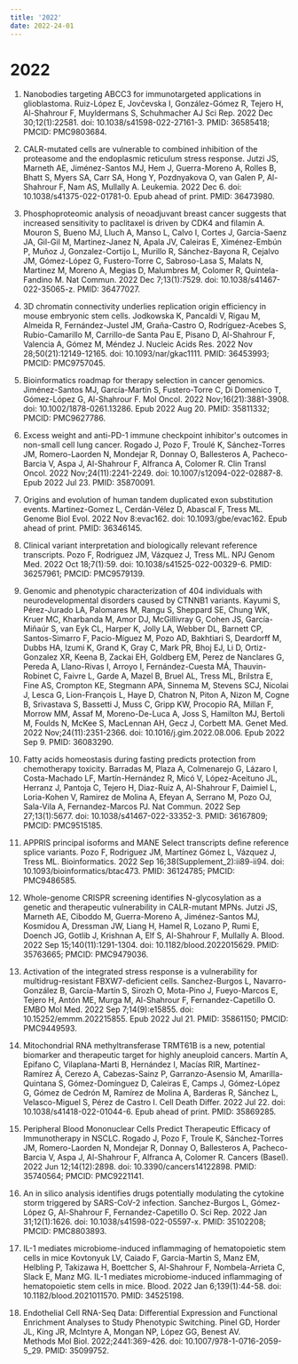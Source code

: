 ```yaml
---
title: '2022'
date: 2022-24-01
---
```


# 2022

1. Nanobodies targeting ABCC3 for immunotargeted applications in glioblastoma.
Ruiz-López E, Jovčevska I, González-Gómez R, Tejero H, Al-Shahrour F, Muyldermans S, Schuhmacher AJ Sci Rep. 2022 Dec 30;12(1):22581. doi: 10.1038/s41598-022-27161-3. PMID: 36585418; PMCID: PMC9803684.

1. CALR-mutated cells are vulnerable to combined inhibition of the proteasome and the endoplasmic reticulum stress response.
Jutzi JS, Marneth AE, Jiménez-Santos MJ, Hem J, Guerra-Moreno A, Rolles B, Bhatt S, Myers SA, Carr SA, Hong Y, Pozdnyakova O, van Galen P, Al-Shahrour F, Nam AS, Mullally A.  Leukemia. 2022 Dec 6. doi: 10.1038/s41375-022-01781-0. Epub ahead of print. PMID: 36473980.

1. Phosphoproteomic analysis of neoadjuvant breast cancer suggests that increased sensitivity to paclitaxel is driven by CDK4 and filamin A.
Mouron S, Bueno MJ, Lluch A, Manso L, Calvo I, Cortes J, Garcia-Saenz JA, Gil-Gil M, Martinez-Janez N, Apala JV, Caleiras E, Ximénez-Embún P, Muñoz J, Gonzalez-Cortijo L, Murillo R, Sánchez-Bayona R, Cejalvo JM, Gómez-López G, Fustero-Torre C, Sabroso-Lasa S, Malats N, Martinez M, Moreno A, Megias D, Malumbres M, Colomer R, Quintela-Fandino M. Nat Commun. 2022 Dec 7;13(1):7529. doi: 10.1038/s41467-022-35065-z. PMID: 36477027.

1.  3D chromatin connectivity underlies replication origin efficiency in mouse embryonic stem cells.
Jodkowska K, Pancaldi V, Rigau M, Almeida R, Fernández-Justel JM, Graña-Castro O, Rodríguez-Acebes S, Rubio-Camarillo M, Carrillo-de Santa Pau E, Pisano D, Al-Shahrour F, Valencia A, Gómez M, Méndez J. Nucleic Acids Res. 2022 Nov 28;50(21):12149-12165. doi: 10.1093/nar/gkac1111. PMID: 36453993; PMCID: PMC9757045.

1. Bioinformatics roadmap for therapy selection in cancer genomics.
Jiménez-Santos MJ, García-Martín S, Fustero-Torre C, Di Domenico T, Gómez-López G, Al-Shahrour F.  Mol Oncol. 2022 Nov;16(21):3881-3908. doi: 10.1002/1878-0261.13286. Epub 2022 Aug 20. PMID: 35811332; PMCID: PMC9627786.

1. Excess weight and anti-PD-1 immune checkpoint inhibitor's outcomes in non-small cell lung cancer.
Rogado J, Pozo F, Troulé K, Sánchez-Torres JM, Romero-Laorden N, Mondejar R, Donnay O, Ballesteros A, Pacheco-Barcia V, Aspa J, Al-Shahrour F, Alfranca A, Colomer R. Clin Transl Oncol. 2022 Nov;24(11):2241-2249. doi: 10.1007/s12094-022-02887-8. Epub 2022 Jul 23. PMID: 35870091.

1. Origins and evolution of human tandem duplicated exon substitution events.
Martinez-Gomez L, Cerdán-Vélez D, Abascal F, Tress ML. Genome Biol Evol. 2022 Nov 8:evac162. doi: 10.1093/gbe/evac162. Epub ahead of print. PMID: 36346145.

1. Clinical variant interpretation and biologically relevant reference transcripts.
Pozo F, Rodriguez JM, Vázquez J, Tress ML. NPJ Genom Med. 2022 Oct 18;7(1):59. doi: 10.1038/s41525-022-00329-6. PMID: 36257961; PMCID: PMC9579139.

1. Genomic and phenotypic characterization of 404 individuals with neurodevelopmental disorders caused by CTNNB1 variants.
Kayumi S, Pérez-Jurado LA, Palomares M, Rangu S, Sheppard SE, Chung WK, Kruer MC, Kharbanda M, Amor DJ, McGillivray G, Cohen JS, García-Miñaúr S, van Eyk CL, Harper K, Jolly LA, Webber DL, Barnett CP, Santos-Simarro F, Pacio-Míguez M, Pozo AD, Bakhtiari S, Deardorff M, Dubbs HA, Izumi K, Grand K, Gray C, Mark PR, Bhoj EJ, Li D, Ortiz-Gonzalez XR, Keena B, Zackai EH, Goldberg EM, Perez de Nanclares G, Pereda A, Llano-Rivas I, Arroyo I, Fernández-Cuesta MÁ, Thauvin-Robinet C, Faivre L, Garde A, Mazel B, Bruel AL, Tress ML, Brilstra E, Fine AS, Crompton KE, Stegmann APA, Sinnema M, Stevens SCJ, Nicolai J, Lesca G, Lion-François L, Haye D, Chatron N, Piton A, Nizon M, Cogne B, Srivastava S, Bassetti J, Muss C, Gripp KW, Procopio RA, Millan F, Morrow MM, Assaf M, Moreno-De-Luca A, Joss S, Hamilton MJ, Bertoli M, Foulds N, McKee S, MacLennan AH, Gecz J, Corbett MA.  Genet Med. 2022 Nov;24(11):2351-2366. doi: 10.1016/j.gim.2022.08.006. Epub 2022 Sep 9. PMID: 36083290.

1. Fatty acids homeostasis during fasting predicts protection from chemotherapy toxicity.
Barradas M, Plaza A, Colmenarejo G, Lázaro I, Costa-Machado LF, Martín-Hernández R, Micó V, López-Aceituno JL, Herranz J, Pantoja C, Tejero H, Diaz-Ruiz A, Al-Shahrour F, Daimiel L, Loria-Kohen V, Ramirez de Molina A, Efeyan A, Serrano M, Pozo OJ, Sala-Vila A, Fernandez-Marcos PJ. Nat Commun. 2022 Sep 27;13(1):5677. doi: 10.1038/s41467-022-33352-3. PMID: 36167809; PMCID: PMC9515185.

1. APPRIS principal isoforms and MANE Select transcripts define reference splice variants. 
Pozo F, Rodriguez JM, Martínez Gómez L, Vázquez J, Tress ML. Bioinformatics. 2022 Sep 16;38(Supplement_2):ii89-ii94. doi: 10.1093/bioinformatics/btac473. PMID: 36124785; PMCID: PMC9486585.

1. Whole-genome CRISPR screening identifies N-glycosylation as a genetic and therapeutic vulnerability in CALR-mutant MPNs.
Jutzi JS, Marneth AE, Ciboddo M, Guerra-Moreno A, Jiménez-Santos MJ, Kosmidou A, Dressman JW, Liang H, Hamel R, Lozano P, Rumi E, Doench JG, Gotlib J, Krishnan A, Elf S, Al-Shahrour F, Mullally A. Blood. 2022 Sep 15;140(11):1291-1304. doi: 10.1182/blood.2022015629. PMID: 35763665; PMCID: PMC9479036.

1. Activation of the integrated stress response is a vulnerability for multidrug-resistant FBXW7-deficient cells.
Sanchez-Burgos L, Navarro-González B, García-Martín S, Sirozh O, Mota-Pino J, Fueyo-Marcos E, Tejero H, Antón ME, Murga M, Al-Shahrour F, Fernandez-Capetillo O. EMBO Mol Med. 2022 Sep 7;14(9):e15855. doi: 10.15252/emmm.202215855. Epub 2022 Jul 21. PMID: 35861150; PMCID: PMC9449593.

1. Mitochondrial RNA methyltransferase TRMT61B is a new, potential biomarker and therapeutic target for highly aneuploid cancers. 
Martín A, Epifano C, Vilaplana-Marti B, Hernández I, Macías RIR, Martínez-Ramírez Á, Cerezo A, Cabezas-Sainz P, Garranzo-Asensio M, Amarilla-Quintana S, Gómez-Domínguez D, Caleiras E, Camps J, Gómez-López G, Gómez de Cedrón M, Ramírez de Molina A, Barderas R, Sánchez L, Velasco-Miguel S, Pérez de Castro I. Cell Death Differ. 2022 Jul 22. doi: 10.1038/s41418-022-01044-6. Epub ahead of print. PMID: 35869285.

1. Peripheral Blood Mononuclear Cells Predict Therapeutic Efficacy of Immunotherapy in NSCLC.
Rogado J, Pozo F, Troule K, Sánchez-Torres JM, Romero-Laorden N, Mondejar R, Donnay O, Ballesteros A, Pacheco-Barcia V, Aspa J, Al-Shahrour F, Alfranca A, Colomer R. Cancers (Basel). 2022 Jun 12;14(12):2898. doi: 10.3390/cancers14122898. PMID: 35740564; PMCID: PMC9221141.

1. An in silico analysis identifies drugs potentially modulating the cytokine storm triggered by SARS-CoV-2 infection.
Sanchez-Burgos L, Gómez-López G, Al-Shahrour F, Fernandez-Capetillo O. Sci Rep. 2022 Jan 31;12(1):1626. doi: 10.1038/s41598-022-05597-x. PMID: 35102208; PMCID: PMC8803893.

1. IL-1 mediates microbiome-induced inflammaging of hematopoietic stem cells in mice
Kovtonyuk LV, Caiado F, Garcia-Martin S, Manz EM, Helbling P, Takizawa H, Boettcher S, Al-Shahrour F, Nombela-Arrieta C, Slack E, Manz MG. IL-1 mediates microbiome-induced inflammaging of hematopoietic stem cells in mice. Blood. 2022 Jan 6;139(1):44-58. doi: 10.1182/blood.2021011570. PMID: 34525198.

1. Endothelial Cell RNA-Seq Data: Differential Expression and Functional Enrichment Analyses to Study Phenotypic Switching. 
Pinel GD, Horder JL, King JR, McIntyre A, Mongan NP, López GG, Benest AV.  
Methods Mol Biol. 2022;2441:369-426. doi: 10.1007/978-1-0716-2059-5_29. PMID: 35099752.
